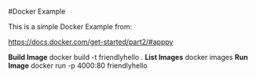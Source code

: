 #Docker Example

This is a simple Docker Example from:

https://docs.docker.com/get-started/part2/#apppy

<b>Build Image</b>
docker build -t friendlyhello .
<b>List Images</b>
docker images
<b>Run Image</b>
docker run -p 4000:80 friendlyhello


